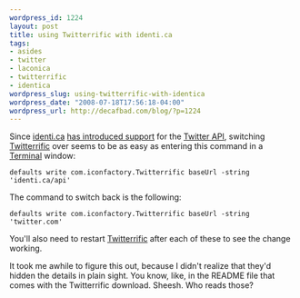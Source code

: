 ```yaml
--- 
wordpress_id: 1224
layout: post
title: using Twitterrific with identi.ca
tags: 
- asides
- twitter
- laconica
- twitterrific
- identica
wordpress_slug: using-twitterrific-with-identica
wordpress_date: "2008-07-18T17:56:18-04:00"
wordpress_url: http://decafbad.com/blog/?p=1224
---
```

Since [identi.ca](http://identi.ca) [has introduced support][idapi] for the [Twitter API][tapi], switching [Twitterrific][] over seems to be as easy as entering this command in a [Terminal][] window:

    defaults write com.iconfactory.Twitterrific baseUrl -string 'identi.ca/api'

The command to switch back is the following:

    defaults write com.iconfactory.Twitterrific baseUrl -string 'twitter.com'

You'll also need to restart [Twitterrific][] after each of these to see the change working.  

It took me awhile to figure this out, because I didn't realize that they'd hidden the details in plain sight.  You know, like, in the README file that comes with the Twitterrific download.  Sheesh.  Who reads those?

[idapi]: http://www.scripting.com/stories/2008/07/18/identicaImplementsTheTwitt.html
[tapi]: http://twitter.com/help/api
[twitterrific]: http://iconfactory.com/software/twitterrific
[terminal]: http://www.osxterminal.com/launch_terminal/
